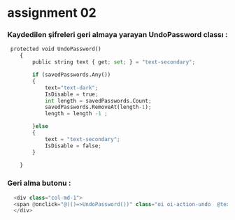 # assignment 02

### Kaydedilen şifreleri geri almaya yarayan UndoPassword classı : 

```python
 protected void UndoPassword()
    {
        public string text { get; set; } = "text-secondary";

        if (savedPasswords.Any())
        {
            text="text-dark";
            IsDisable = true;
            int length = savedPasswords.Count;
            savedPasswords.RemoveAt(length-1);
            length = length -1 ;

        }else
        {
            text = "text-secondary";
            IsDisable = false;
        }
           
    }
  ```  
  ### Geri alma butonu :
  
   ```python  
     <div class="col-md-1">
     <span @onclick="@(()=>UndoPassword())" class="oi oi-action-undo  @text " aria-hidden="true"></span>
     </div>
